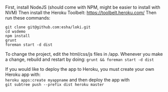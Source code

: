 First, install NodeJS (should come with NPM, might be easier to install with NVM)
Then install the Heroku Toolbelt: https://toolbelt.heroku.com/
Then run these commands:
```
git clone git@github.com:esha/loki.git
cd wsdemo
npm install
grunt
foreman start -d dist
```

To change the project, edit the html/css/js files in /app.
Whenever you make a change, rebuild and restart by doing:
```grunt && foreman start -d dist```

If you would like to deploy the app to Heroku, you must create your own Heroku app with:  
```heroku apps:create myappname```
and then deploy the app with  
```git subtree push --prefix dist heroku master```
